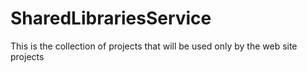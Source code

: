 # SharedLibrariesService

This is the collection of projects that will be used only by the web site projects
